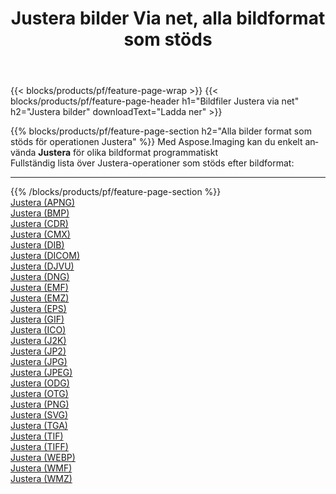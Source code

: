 ﻿---
title: Justera bilder Via net, alla bildformat som stöds 
weight: 3920
url: /sv/net/adjust 
lang: sv
langdirlevel: 2
locales: zh-hans,ja,it,ru,de,es,fr,nl,id,lt,pl,pt,vi,tr,ko,zh-hant,ar,hi,th,sv,cs,uk,he
description: Med Aspose.Imaging kan du enkelt Justera bilder via net
---

{{< blocks/products/pf/feature-page-wrap >}}
{{< blocks/products/pf/feature-page-header h1="Bildfiler Justera via net" h2="Justera bilder" downloadText="Ladda ner" >}}


{{% blocks/products/pf/feature-page-section  h2="Alla bilder format som stöds för operationen Justera" %}}
Med Aspose.Imaging kan du enkelt använda **Justera** för olika bildformat programmatiskt
<br/>
Fullständig lista över Justera-operationer som stöds efter bildformat:
<hr/>
{{% /blocks/products/pf/feature-page-section %}}
<div class="container-fluid productfamilypage bg-gray">
    <div class="convertypes bg-gray agp-content section">
        <div class="container">
		<div class="row other-converters">
		    <div class='col-md-2 other-converter remove-lp remove-rp'><a href="/imaging/sv/net/adjust/apng" >Justera (APNG)</a></div><div class='col-md-2 other-converter remove-lp remove-rp'><a href="/imaging/sv/net/adjust/bmp" >Justera (BMP)</a></div><div class='col-md-2 other-converter remove-lp remove-rp'><a href="/imaging/sv/net/adjust/cdr" >Justera (CDR)</a></div><div class='col-md-2 other-converter remove-lp remove-rp'><a href="/imaging/sv/net/adjust/cmx" >Justera (CMX)</a></div><div class='col-md-2 other-converter remove-lp remove-rp'><a href="/imaging/sv/net/adjust/dib" >Justera (DIB)</a></div><div class='col-md-2 other-converter remove-lp remove-rp'><a href="/imaging/sv/net/adjust/dicom" >Justera (DICOM)</a></div><div class='col-md-2 other-converter remove-lp remove-rp'><a href="/imaging/sv/net/adjust/djvu" >Justera (DJVU)</a></div><div class='col-md-2 other-converter remove-lp remove-rp'><a href="/imaging/sv/net/adjust/dng" >Justera (DNG)</a></div><div class='col-md-2 other-converter remove-lp remove-rp'><a href="/imaging/sv/net/adjust/emf" >Justera (EMF)</a></div><div class='col-md-2 other-converter remove-lp remove-rp'><a href="/imaging/sv/net/adjust/emz" >Justera (EMZ)</a></div><div class='col-md-2 other-converter remove-lp remove-rp'><a href="/imaging/sv/net/adjust/eps" >Justera (EPS)</a></div><div class='col-md-2 other-converter remove-lp remove-rp'><a href="/imaging/sv/net/adjust/gif" >Justera (GIF)</a></div><div class='col-md-2 other-converter remove-lp remove-rp'><a href="/imaging/sv/net/adjust/ico" >Justera (ICO)</a></div><div class='col-md-2 other-converter remove-lp remove-rp'><a href="/imaging/sv/net/adjust/j2k" >Justera (J2K)</a></div><div class='col-md-2 other-converter remove-lp remove-rp'><a href="/imaging/sv/net/adjust/jp2" >Justera (JP2)</a></div><div class='col-md-2 other-converter remove-lp remove-rp'><a href="/imaging/sv/net/adjust/jpg" >Justera (JPG)</a></div><div class='col-md-2 other-converter remove-lp remove-rp'><a href="/imaging/sv/net/adjust/jpeg" >Justera (JPEG)</a></div><div class='col-md-2 other-converter remove-lp remove-rp'><a href="/imaging/sv/net/adjust/odg" >Justera (ODG)</a></div><div class='col-md-2 other-converter remove-lp remove-rp'><a href="/imaging/sv/net/adjust/otg" >Justera (OTG)</a></div><div class='col-md-2 other-converter remove-lp remove-rp'><a href="/imaging/sv/net/adjust/png" >Justera (PNG)</a></div><div class='col-md-2 other-converter remove-lp remove-rp'><a href="/imaging/sv/net/adjust/svg" >Justera (SVG)</a></div><div class='col-md-2 other-converter remove-lp remove-rp'><a href="/imaging/sv/net/adjust/tga" >Justera (TGA)</a></div><div class='col-md-2 other-converter remove-lp remove-rp'><a href="/imaging/sv/net/adjust/tif" >Justera (TIF)</a></div><div class='col-md-2 other-converter remove-lp remove-rp'><a href="/imaging/sv/net/adjust/tiff" >Justera (TIFF)</a></div><div class='col-md-2 other-converter remove-lp remove-rp'><a href="/imaging/sv/net/adjust/webp" >Justera (WEBP)</a></div><div class='col-md-2 other-converter remove-lp remove-rp'><a href="/imaging/sv/net/adjust/wmf" >Justera (WMF)</a></div><div class='col-md-2 other-converter remove-lp remove-rp'><a href="/imaging/sv/net/adjust/wmz" >Justera (WMZ)</a></div>
                </div>
        </div>
    </div>
</div>
<br/>


